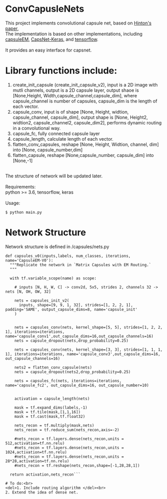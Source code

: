 # ConvCapusleNets
This project implements convolutional capsule net, based on [Hinton's paper](https://arxiv.org/abs/1710.09829), <br> 
The implementation is based on other implementations, including [capsuleEM](https://github.com/gyang274/capsulesEM), [CapsNet-Keras](https://github.com/XifengGuo/CapsNet-Keras), and [tensorflow](https://github.com/Sarasra/models). <br>
<br>
It provides an easy interface for capsnet. <br>
# Library functions include: <br>
1. create_init_capsule (create_init_capsule_v2), input is a 2D image with mutli channels, output is a 2D capsule layer, output shaoe is [None,Height, Width,capsule_channel,capsule_dim], where capsule_channel is number of capsules, capsule_dim is the length of each vector.<br>
2. capsule_conv, input is of shape [None, Height, widtion, capsule_channel, capsule_dim], output shape is [None, Height2, widtion2, capsule_channel2, capsule_dim2], performs dynamic routing in a convolutional way. <br>
3. capsule_fc, fully connected capsule layer<br>
4. capsule_length, calculate length of each vector.<br>
5. flatten_conv_capsules, reshape [None, Height, Widtion, channel, dim] into [None, capsule_number,dim]<br>
6. flatten_capsule, reshape [None,capsule_number, capsule_dim] into [None,-1]<br>
<br>
The structure of network will be updated later. <br>
<br>
Requirements:<br>
python >= 3.6, tensorflow, keras <br>
<br>
Usage:<br>

```
$ python main.py
```

# Network Structure<br>
Network structure is defined in /capsules/nets.py <br>
```
def capsules_v0(inputs,labels, num_classes, iterations, name='CapsuleEM-V0'):
  """Replicate the network in `Matrix Capsules with EM Routing.`
  """

  with tf.variable_scope(name) as scope:

    # inputs [N, H, W, C] -> conv2d, 5x5, strides 2, channels 32 -> nets [N, OH, OW, 32]
    
    nets = capsules_init_v2(
      inputs, shape=[9, 9, 1, 32], strides=[1, 2, 2, 1], padding='SAME', output_capsule_dims=8, name='capsule_init'
    )

    
    nets = capsules_conv(nets, kernel_shape=[5, 5], strides=[1, 2, 2, 1], iterations=iterations, name='capsule_conv1',out_capsule_dims=16,out_capsule_channels=16)
    nets = capsule_dropout(nets,drop_probability=0.25)
   
    nets = capsules_conv(nets, kernel_shape=[3, 3], strides=[1, 1, 1, 1], iterations=iterations, name='capsule_conv3',out_capsule_dims=16, out_capsule_channels=16)
   
    nets2 = flatten_conv_capsule(nets)
    nets = capsule_dropout(nets2,drop_probability=0.25)
    
    nets = capsules_fc(nets, iterations=iterations, name='capsule_fc2', out_capsule_dims=16, out_capsule_number=10)
    

    activation = capsule_length(nets)
   
    mask = tf.expand_dims(labels,-1)
    mask = tf.tile(mask,[1,1,16])
    mask = tf.cast(mask,tf.float32)

    nets_recon = tf.multiply(mask,nets)
    nets_recon = tf.reduce_sum(nets_recon,axis=-2)

    #nets_recon = tf.layers.dense(nets_recon,units = 512,activation=tf.nn.relu)
    #nets_recon = tf.layers.dense(nets_recon,units = 1024,activation=tf.nn.relu)
    #nets_recon = tf.layers.dense(nets_recon,units = 28*28,activation=tf.nn.relu)
    #nets_recon = tf.reshape(nets_recon,shape=[-1,28,28,1])
    
  return activation,nets_recon```

# To do:<br> 
<del>1. Include routing algorithm </del><br>
2. Extend the idea of dense net.
